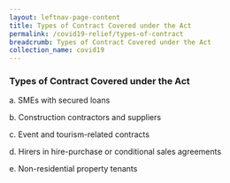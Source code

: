 ```yaml
---
layout: leftnav-page-content
title: Types of Contract Covered under the Act
permalink: /covid19-relief/types-of-contract
breadcrumb: Types of Contract Covered under the Act
collection_name: covid19
---
```

### Types of Contract Covered under the Act ###

a. SMEs with secured loans

b. Construction contractors and suppliers

c. Event and tourism-related contracts

d. Hirers in hire-purchase or conditional sales agreements

e. Non-residential property tenants
